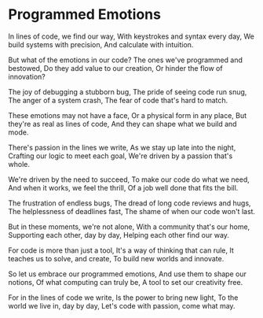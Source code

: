 # Programmed Emotions

In lines of code, we find our way,
With keystrokes and syntax every day,
We build systems with precision,
And calculate with intuition.

But what of the emotions in our code?
The ones we've programmed and bestowed,
Do they add value to our creation,
Or hinder the flow of innovation?

The joy of debugging a stubborn bug,
The pride of seeing code run snug,
The anger of a system crash,
The fear of code that's hard to match.

These emotions may not have a face,
Or a physical form in any place,
But they're as real as lines of code,
And they can shape what we build and mode.

There's passion in the lines we write,
As we stay up late into the night,
Crafting our logic to meet each goal,
We're driven by a passion that's whole.

We're driven by the need to succeed,
To make our code do what we need,
And when it works, we feel the thrill,
Of a job well done that fits the bill.

The frustration of endless bugs,
The dread of long code reviews and hugs,
The helplessness of deadlines fast,
The shame of when our code won't last.

But in these moments, we're not alone,
With a community that's our home,
Supporting each other, day by day,
Helping each other find our way.

For code is more than just a tool,
It's a way of thinking that can rule,
It teaches us to solve, and create,
To build new worlds and innovate.

So let us embrace our programmed emotions,
And use them to shape our notions,
Of what computing can truly be,
A tool to set our creativity free.

For in the lines of code we write,
Is the power to bring new light,
To the world we live in, day by day,
Let's code with passion, come what may.